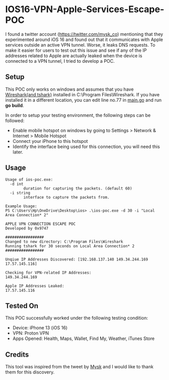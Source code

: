 # IOS16-VPN-Apple-Services-Escape-POC

I found a twitter account (https://twitter.com/mysk_co) mentioning that they experimented around iOS 16 and found out that it communicates with Apple services outside an active VPN tunnel. Worse, it leaks DNS requests. To make it easier for users to test out this issue and see if any of the IP addresses related to Apple are actually leaked when the device is connected to a VPN tunnel, I tried to develop a POC.

## Setup

This POC only works on windows and assumes that you have <a href="https://www.wireshark.org/">Wireshark(and tshark)</a> installed in C:\Program Files\Wireshark. If you have installed it in a different location, you can edit line no.77 in <a href="main.go">main.go</a> and run **go build**.

In order to setup your testing environment, the following steps can be followed:
* Enable mobile hotspot on windows by going to Settings > Network & Internet > Mobile Hotspot
* Connect your iPhone to this hotspot
* Identify the interface being used for this connection, you will need this later.

## Usage

```
Usage of ios-poc.exe:
  -d int
        duration for capturing the packets. (default 60)
  -i string
        interface to capture the packets from.

Example Usage:
PS C:\Users\Hp\OneDrive\Desktop\ios> .\ios-poc.exe -d 30 -i "Local Area Connection* 2"

APPLE VPN CONNECTION ESCAPE POC
Developed by 0x9747

#################
Changed to new directory: C:\Program Files\Wireshark
Running tshark for 30 seconds on Local Area Connection* 2
#################

Unqiue IP Addresses Discovered: [192.168.137.140 149.34.244.169 17.57.145.116]

Checking for VPN-related IP Addresses:
149.34.244.169

Apple IP Addresses Leaked:
17.57.145.116
```

## Tested On
This POC successfully worked under the following testing condition:
* Device: iPhone 13 (iOS 16)
* VPN: Proton VPN
* Apps Opened: Health, Maps, Wallet, Find My, Weather, iTunes Store

## Credits
This tool was inspired from the tweet by <a href="https://twitter.com/mysk_co/">Mysk</a> and I would like to thank them for this discovery.
